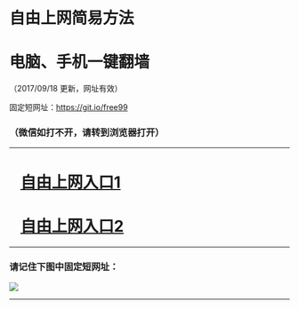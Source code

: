 ﻿# 自由上网简易方法

# 电脑、手机一键翻墙

（2017/09/18 更新，网址有效）

固定短网址：https://git.io/free99

### （微信如打不开，请转到浏览器打开）


***





# &nbsp;&nbsp; <a href="http://ft138152219.fwq-tz1005.info/fwqtz01.html?t=091800120722 " target="_blank">自由上网入口1</a>
# &nbsp;&nbsp; <a href="http://ft1681121273.fwq-tz1006.info/fwqtz02.html?t=091800115443 " target="_blank">自由上网入口2</a>
***

### 请记住下图中固定短网址：

<img src="https://s3-us-west-2.amazonaws.com/fwq-1001/yjfq-20170905okok.png" /> 


***

